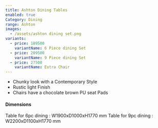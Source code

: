 ```yaml
---
title: Ashton Dining Tables
enabled: true
Category: Dining
range: Ashton
images:
  - /assets/ashton dining set.png
variants:
  - price: 189500
    variantName: 6 Piece dining Set
  - price: 209500
    variantName: 9 Piece dining Set
  - price: 27500
    variantName: Extra Chair
---
```


* Chunky look with a Contemporary Style
* Rustic light Finish
* Chairs have a chocolate brown PU seat Pads

#### Dimensions

Table for 6pc dining : W1900xD1000xH1770 mm
Table for 9pc dining : W2200xD1100xH1770 mm
